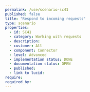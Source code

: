 ```yaml
---
permalink: /use/scenario-sc41
published: false
title: "Respond to incoming requests"
type: scenario
properties:
  - id: SC41
  - category: Working with requests
  - description:
  - customer: All
  - component: Connector
  - level: Advanced
  - implementation status: DONE
  - documentation status: OPEN
  - published:
  - link to lucid:
require:
required_by:
---
```

